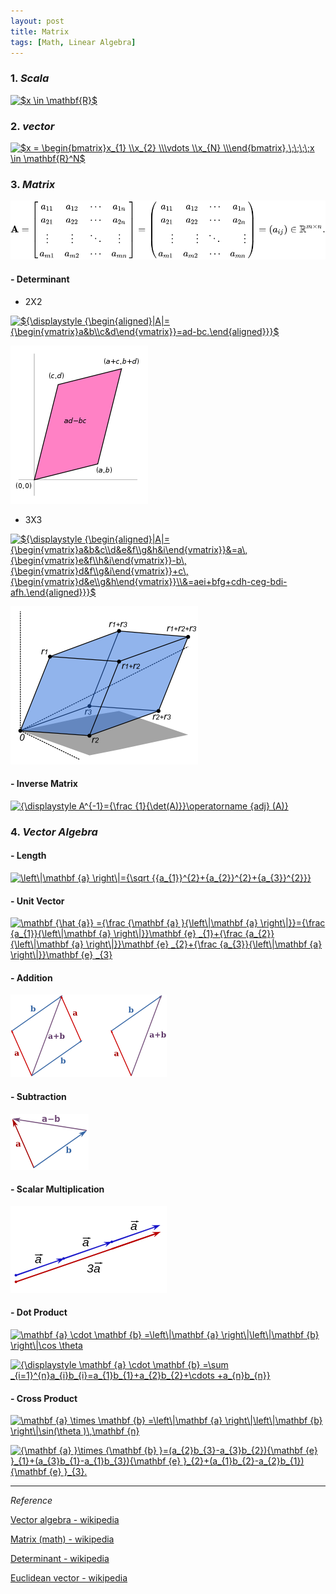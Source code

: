 ```yaml
---
layout: post
title: Matrix
tags: [Math, Linear Algebra]
---
```


### 1. *Scala*

<a href="https://www.codecogs.com/eqnedit.php?latex=\inline&space;$x&space;\in&space;\mathbf{R}$" target="_blank"><img src="https://latex.codecogs.com/gif.latex?\inline&space;$x&space;\in&space;\mathbf{R}$" title="$x \in \mathbf{R}$" /></a>

### 2. *vector*

<a href="https://www.codecogs.com/eqnedit.php?latex=\inline&space;$x&space;=&space;\begin{bmatrix}x_{1}&space;\\x_{2}&space;\\\vdots&space;\\x_{N}&space;\\\end{bmatrix},\;\;\;\;x&space;\in&space;\mathbf{R}^N$" target="_blank"><img src="https://latex.codecogs.com/gif.latex?\inline&space;$x&space;=&space;\begin{bmatrix}x_{1}&space;\\x_{2}&space;\\\vdots&space;\\x_{N}&space;\\\end{bmatrix},\;\;\;\;x&space;\in&space;\mathbf{R}^N$" title="$x = \begin{bmatrix}x_{1} \\x_{2} \\\vdots \\x_{N} \\\end{bmatrix},\;\;\;\;x \in \mathbf{R}^N$" /></a>


### 3. *Matrix*

![alt text](/assets/img/matrix.svg)

#### - Determinant

- 2X2

<a href="https://www.codecogs.com/eqnedit.php?latex=\inline&space;${\displaystyle&space;{\begin{aligned}|A|={\begin{vmatrix}a&b\\c&d\end{vmatrix}}=ad-bc.\end{aligned}}}$" target="_blank"><img src="https://latex.codecogs.com/gif.latex?\inline&space;${\displaystyle&space;{\begin{aligned}|A|={\begin{vmatrix}a&b\\c&d\end{vmatrix}}=ad-bc.\end{aligned}}}$" title="${\displaystyle {\begin{aligned}|A|={\begin{vmatrix}a&b\\c&d\end{vmatrix}}=ad-bc.\end{aligned}}}$" /></a>

![alt text](/assets/img/determinant2x2.png)

- 3X3

<a href="https://www.codecogs.com/eqnedit.php?latex=\inline&space;${\displaystyle&space;{\begin{aligned}|A|={\begin{vmatrix}a&b&c\\d&e&f\\g&h&i\end{vmatrix}}&=a\,{\begin{vmatrix}e&f\\h&i\end{vmatrix}}-b\,{\begin{vmatrix}d&f\\g&i\end{vmatrix}}&plus;c\,{\begin{vmatrix}d&e\\g&h\end{vmatrix}}\\&=aei&plus;bfg&plus;cdh-ceg-bdi-afh.\end{aligned}}}$" target="_blank"><img src="https://latex.codecogs.com/gif.latex?\inline&space;${\displaystyle&space;{\begin{aligned}|A|={\begin{vmatrix}a&b&c\\d&e&f\\g&h&i\end{vmatrix}}&=a\,{\begin{vmatrix}e&f\\h&i\end{vmatrix}}-b\,{\begin{vmatrix}d&f\\g&i\end{vmatrix}}&plus;c\,{\begin{vmatrix}d&e\\g&h\end{vmatrix}}\\&=aei&plus;bfg&plus;cdh-ceg-bdi-afh.\end{aligned}}}$" title="${\displaystyle {\begin{aligned}|A|={\begin{vmatrix}a&b&c\\d&e&f\\g&h&i\end{vmatrix}}&=a\,{\begin{vmatrix}e&f\\h&i\end{vmatrix}}-b\,{\begin{vmatrix}d&f\\g&i\end{vmatrix}}+c\,{\begin{vmatrix}d&e\\g&h\end{vmatrix}}\\&=aei+bfg+cdh-ceg-bdi-afh.\end{aligned}}}$" /></a>

![alt text](/assets/img/determinant3x3png)

#### - Inverse Matrix

<a href="https://www.codecogs.com/eqnedit.php?latex=\inline&space;{\displaystyle&space;A^{-1}={\frac&space;{1}{\det(A)}}\operatorname&space;{adj}&space;(A)}" target="_blank"><img src="https://latex.codecogs.com/gif.latex?\inline&space;{\displaystyle&space;A^{-1}={\frac&space;{1}{\det(A)}}\operatorname&space;{adj}&space;(A)}" title="{\displaystyle A^{-1}={\frac {1}{\det(A)}}\operatorname {adj} (A)}" /></a>


### 4. *Vector Algebra*

#### - Length

<a href="https://www.codecogs.com/eqnedit.php?latex=\inline&space;\left\|\mathbf&space;{a}&space;\right\|={\sqrt&space;{{a_{1}}^{2}&plus;{a_{2}}^{2}&plus;{a_{3}}^{2}}}" target="_blank"><img src="https://latex.codecogs.com/gif.latex?\inline&space;\left\|\mathbf&space;{a}&space;\right\|={\sqrt&space;{{a_{1}}^{2}&plus;{a_{2}}^{2}&plus;{a_{3}}^{2}}}" title="\left\|\mathbf {a} \right\|={\sqrt {{a_{1}}^{2}+{a_{2}}^{2}+{a_{3}}^{2}}}" /></a>

#### - Unit Vector

<a href="https://www.codecogs.com/eqnedit.php?latex=\inline&space;\mathbf&space;{\hat&space;{a}}&space;={\frac&space;{\mathbf&space;{a}&space;}{\left\|\mathbf&space;{a}&space;\right\|}}={\frac&space;{a_{1}}{\left\|\mathbf&space;{a}&space;\right\|}}\mathbf&space;{e}&space;_{1}&plus;{\frac&space;{a_{2}}{\left\|\mathbf&space;{a}&space;\right\|}}\mathbf&space;{e}&space;_{2}&plus;{\frac&space;{a_{3}}{\left\|\mathbf&space;{a}&space;\right\|}}\mathbf&space;{e}&space;_{3}" target="_blank"><img src="https://latex.codecogs.com/gif.latex?\inline&space;\mathbf&space;{\hat&space;{a}}&space;={\frac&space;{\mathbf&space;{a}&space;}{\left\|\mathbf&space;{a}&space;\right\|}}={\frac&space;{a_{1}}{\left\|\mathbf&space;{a}&space;\right\|}}\mathbf&space;{e}&space;_{1}&plus;{\frac&space;{a_{2}}{\left\|\mathbf&space;{a}&space;\right\|}}\mathbf&space;{e}&space;_{2}&plus;{\frac&space;{a_{3}}{\left\|\mathbf&space;{a}&space;\right\|}}\mathbf&space;{e}&space;_{3}" title="\mathbf {\hat {a}} ={\frac {\mathbf {a} }{\left\|\mathbf {a} \right\|}}={\frac {a_{1}}{\left\|\mathbf {a} \right\|}}\mathbf {e} _{1}+{\frac {a_{2}}{\left\|\mathbf {a} \right\|}}\mathbf {e} _{2}+{\frac {a_{3}}{\left\|\mathbf {a} \right\|}}\mathbf {e} _{3}" /></a>

#### - Addition

![alt text](/assets/img/vector_add.png)

#### - Subtraction

![alt text](/assets/img/vector_sub.png)

#### - Scalar Multiplication

![alt text](/assets/img/vector_scalar_multi.png)

#### - Dot Product

<a href="https://www.codecogs.com/eqnedit.php?latex=\inline&space;\mathbf&space;{a}&space;\cdot&space;\mathbf&space;{b}&space;=\left\|\mathbf&space;{a}&space;\right\|\left\|\mathbf&space;{b}&space;\right\|\cos&space;\theta" target="_blank"><img src="https://latex.codecogs.com/gif.latex?\inline&space;\mathbf&space;{a}&space;\cdot&space;\mathbf&space;{b}&space;=\left\|\mathbf&space;{a}&space;\right\|\left\|\mathbf&space;{b}&space;\right\|\cos&space;\theta" title="\mathbf {a} \cdot \mathbf {b} =\left\|\mathbf {a} \right\|\left\|\mathbf {b} \right\|\cos \theta" /></a>

<a href="https://www.codecogs.com/eqnedit.php?latex=\inline&space;{\displaystyle&space;\mathbf&space;{a}&space;\cdot&space;\mathbf&space;{b}&space;=\sum&space;_{i=1}^{n}a_{i}b_{i}=a_{1}b_{1}&plus;a_{2}b_{2}&plus;\cdots&space;&plus;a_{n}b_{n}}" target="_blank"><img src="https://latex.codecogs.com/gif.latex?\inline&space;{\displaystyle&space;\mathbf&space;{a}&space;\cdot&space;\mathbf&space;{b}&space;=\sum&space;_{i=1}^{n}a_{i}b_{i}=a_{1}b_{1}&plus;a_{2}b_{2}&plus;\cdots&space;&plus;a_{n}b_{n}}" title="{\displaystyle \mathbf {a} \cdot \mathbf {b} =\sum _{i=1}^{n}a_{i}b_{i}=a_{1}b_{1}+a_{2}b_{2}+\cdots +a_{n}b_{n}}" /></a>

#### - Cross Product

<a href="https://www.codecogs.com/eqnedit.php?latex=\inline&space;\mathbf&space;{a}&space;\times&space;\mathbf&space;{b}&space;=\left\|\mathbf&space;{a}&space;\right\|\left\|\mathbf&space;{b}&space;\right\|\sin(\theta&space;)\,\mathbf&space;{n}" target="_blank"><img src="https://latex.codecogs.com/gif.latex?\inline&space;\mathbf&space;{a}&space;\times&space;\mathbf&space;{b}&space;=\left\|\mathbf&space;{a}&space;\right\|\left\|\mathbf&space;{b}&space;\right\|\sin(\theta&space;)\,\mathbf&space;{n}" title="\mathbf {a} \times \mathbf {b} =\left\|\mathbf {a} \right\|\left\|\mathbf {b} \right\|\sin(\theta )\,\mathbf {n}" /></a>

<a href="https://www.codecogs.com/eqnedit.php?latex=\inline&space;{\mathbf&space;{a}&space;}\times&space;{\mathbf&space;{b}&space;}=(a_{2}b_{3}-a_{3}b_{2}){\mathbf&space;{e}&space;}_{1}&plus;(a_{3}b_{1}-a_{1}b_{3}){\mathbf&space;{e}&space;}_{2}&plus;(a_{1}b_{2}-a_{2}b_{1}){\mathbf&space;{e}&space;}_{3}." target="_blank"><img src="https://latex.codecogs.com/gif.latex?\inline&space;{\mathbf&space;{a}&space;}\times&space;{\mathbf&space;{b}&space;}=(a_{2}b_{3}-a_{3}b_{2}){\mathbf&space;{e}&space;}_{1}&plus;(a_{3}b_{1}-a_{1}b_{3}){\mathbf&space;{e}&space;}_{2}&plus;(a_{1}b_{2}-a_{2}b_{1}){\mathbf&space;{e}&space;}_{3}." title="{\mathbf {a} }\times {\mathbf {b} }=(a_{2}b_{3}-a_{3}b_{2}){\mathbf {e} }_{1}+(a_{3}b_{1}-a_{1}b_{3}){\mathbf {e} }_{2}+(a_{1}b_{2}-a_{2}b_{1}){\mathbf {e} }_{3}." /></a>

***
*Reference*

[Vector algebra - wikipedia](https://en.wikipedia.org/wiki/Vector_algebra)

[Matrix (math) - wikipedia](https://en.wikipedia.org/wiki/Matrix_(mathematics))

[Determinant - wikipedia](https://en.wikipedia.org/wiki/Determinant)

[Euclidean vector - wikipedia](https://en.wikipedia.org/wiki/Euclidean_vector)
